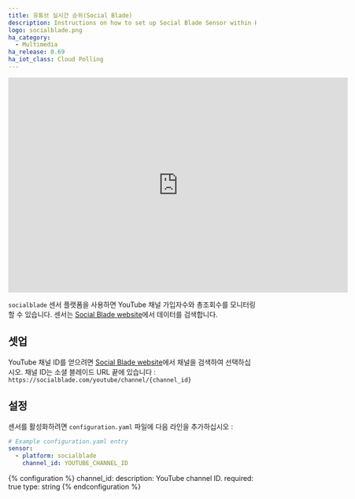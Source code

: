 ```yaml
---
title: 유튜브 실시간 순위(Social Blade)
description: Instructions on how to set up Social Blade Sensor within Home Assistant.
logo: socialblade.png
ha_category:
  - Multimedia
ha_release: 0.69
ha_iot_class: Cloud Polling
---
```


<div class='videoWrapper'>
<iframe width="690" height="437" src="https://www.youtube.com/embed/Hb0ks2fcpbo" frameborder="0" allow="accelerometer; autoplay; encrypted-media; gyroscope; picture-in-picture" allowfullscreen></iframe>
</div>

`socialblade` 센서 플랫폼을 사용하면 YouTube 채널 가입자수와 총조회수를 모니터링할 수 있습니다. 센서는 [Social Blade website](https://socialblade.com)에서 데이터를 검색합니다.

## 셋업

YouTube 채널 ID를 얻으려면 [Social Blade website](https://socialblade.com)에서 채널을 검색하여 선택하십시오. 채널 ID는 소셜 블레이드 URL 끝에 있습니다 : `https://socialblade.com/youtube/channel/{channel_id}`

## 설정

센서를 활성화하려면 `configuration.yaml` 파일에 다음 라인을 추가하십시오 :

```yaml
# Example configuration.yaml entry
sensor:
  - platform: socialblade
    channel_id: YOUTUBE_CHANNEL_ID
```

{% configuration %}
channel_id:
  description: YouTube channel ID.
  required: true
  type: string
{% endconfiguration %}

